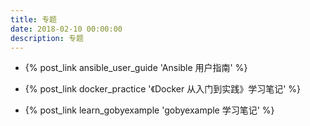 ```yaml
---
title: 专题
date: 2018-02-10 00:00:00
description: 专题
---
```


- {% post_link ansible_user_guide 'Ansible 用户指南' %}

- {% post_link docker_practice '《Docker 从入门到实践》学习笔记' %}

- {% post_link learn_gobyexample 'gobyexample 学习笔记' %}